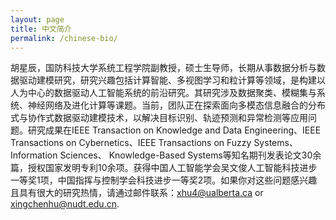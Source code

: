```yaml
---
layout: page
title: 中文简介
permalink: /chinese-bio/
---
```


胡星辰，国防科技大学系统工程学院副教授，硕士生导师，长期从事数据分析与数据驱动建模研究，研究兴趣包括计算智能、多视图学习和粒计算等领域，是构建以人为中心的数据驱动人工智能系统的前沿研究。其研究涉及数据聚类、模糊集与系统、神经网络及进化计算等课题。当前，团队正在探索面向多模态信息融合的分布式与协作式数据驱动建模技术，以解决目标识别、轨迹预测和异常检测等应用问题。研究成果在IEEE Transaction on Knowledge and Data Engineering、IEEE Transactions on Cybernetics、IEEE Transactions on Fuzzy Systems、Information Sciences、 Knowledge-Based Systems等知名期刊发表论文30余篇，授权国家发明专利10余项。获得中国人工智能学会吴文俊人工智能科技进步一等奖1项，中国指挥与控制学会科技进步一等奖2项。如果你对这些问题感兴趣且具有很大的研究热情，请通过邮件联系：xhu4@ualberta.ca or xingchenhu@nudt.edu.cn.
